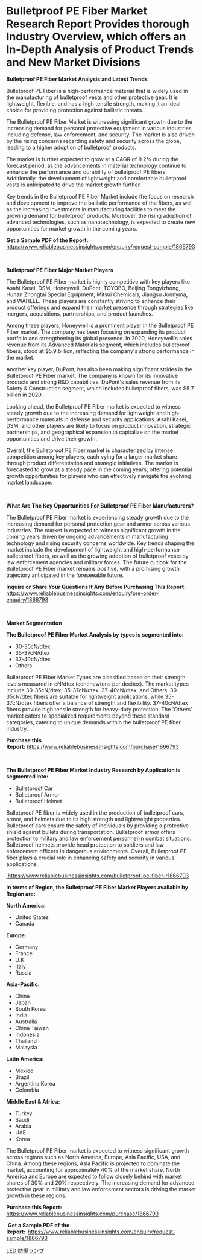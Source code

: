 <p><h1>Bulletproof PE Fiber Market Research Report Provides thorough Industry Overview, which offers an In-Depth Analysis of Product Trends and New Market Divisions</h1></p><p><strong>Bulletproof PE Fiber Market Analysis and Latest Trends</strong></p>
<p><p>Bulletproof PE Fiber is a high-performance material that is widely used in the manufacturing of bulletproof vests and other protective gear. It is lightweight, flexible, and has a high tensile strength, making it an ideal choice for providing protection against ballistic threats.</p><p>The Bulletproof PE Fiber Market is witnessing significant growth due to the increasing demand for personal protective equipment in various industries, including defense, law enforcement, and security. The market is also driven by the rising concerns regarding safety and security across the globe, leading to a higher adoption of bulletproof products.</p><p>The market is further expected to grow at a CAGR of 9.2% during the forecast period, as the advancements in material technology continue to enhance the performance and durability of bulletproof PE fibers. Additionally, the development of lightweight and comfortable bulletproof vests is anticipated to drive the market growth further.</p><p>Key trends in the Bulletproof PE Fiber Market include the focus on research and development to improve the ballistic performance of the fibers, as well as the increasing investments in manufacturing facilities to meet the growing demand for bulletproof products. Moreover, the rising adoption of advanced technologies, such as nanotechnology, is expected to create new opportunities for market growth in the coming years.</p></p>
<p><strong>Get a Sample PDF of the Report:&nbsp;</strong> <a href="https://www.reliablebusinessinsights.com/enquiry/request-sample/1866793">https://www.reliablebusinessinsights.com/enquiry/request-sample/1866793</a></p>
<p>&nbsp;</p>
<p><strong>Bulletproof PE Fiber Major Market Players</strong></p>
<p><p>The Bulletproof PE Fiber market is highly competitive with key players like Asahi Kasei, DSM, Honeywell, DuPont, TOYOBO, Beijing Tongyizhong, Hunan Zhongtai Special Equipment, Mitsui Chemicals, Jiangsu Jonnyma, and WAHLEE. These players are constantly striving to enhance their product offerings and expand their market presence through strategies like mergers, acquisitions, partnerships, and product launches.</p><p>Among these players, Honeywell is a prominent player in the Bulletproof PE Fiber market. The company has been focusing on expanding its product portfolio and strengthening its global presence. In 2020, Honeywell's sales revenue from its Advanced Materials segment, which includes bulletproof fibers, stood at $5.9 billion, reflecting the company's strong performance in the market.</p><p>Another key player, DuPont, has also been making significant strides in the Bulletproof PE Fiber market. The company is known for its innovative products and strong R&D capabilities. DuPont's sales revenue from its Safety & Construction segment, which includes bulletproof fibers, was $5.7 billion in 2020.</p><p>Looking ahead, the Bulletproof PE Fiber market is expected to witness steady growth due to the increasing demand for lightweight and high-performance materials in defense and security applications. Asahi Kasei, DSM, and other players are likely to focus on product innovation, strategic partnerships, and geographical expansion to capitalize on the market opportunities and drive their growth.</p><p>Overall, the Bulletproof PE Fiber market is characterized by intense competition among key players, each vying for a larger market share through product differentiation and strategic initiatives. The market is forecasted to grow at a steady pace in the coming years, offering potential growth opportunities for players who can effectively navigate the evolving market landscape.</p></p>
<p>&nbsp;</p>
<p><strong>What Are The Key Opportunities For Bulletproof PE Fiber Manufacturers?</strong></p>
<p><p>The Bulletproof PE Fiber market is experiencing steady growth due to the increasing demand for personal protection gear and armor across various industries. The market is expected to witness significant growth in the coming years driven by ongoing advancements in manufacturing technology and rising security concerns worldwide. Key trends shaping the market include the development of lightweight and high-performance bulletproof fibers, as well as the growing adoption of bulletproof vests by law enforcement agencies and military forces. The future outlook for the Bulletproof PE Fiber market remains positive, with a promising growth trajectory anticipated in the foreseeable future.</p></p>
<p><strong>Inquire or Share Your Questions If Any Before Purchasing This Report:</strong> <a href="https://www.reliablebusinessinsights.com/enquiry/pre-order-enquiry/1866793">https://www.reliablebusinessinsights.com/enquiry/pre-order-enquiry/1866793</a></p>
<p>&nbsp;</p>
<p><strong>Market Segmentation</strong></p>
<p><strong>The Bulletproof PE Fiber Market Analysis by types is segmented into:</strong></p>
<p><ul><li>30-35cN/dtex</li><li>35-37cN/dtex</li><li>37-40cN/dtex</li><li>Others</li></ul></p>
<p><p>Bulletproof PE Fiber Market Types are classified based on their strength levels measured in cN/dtex (centinewtons per decitex). The market types include 30-35cN/dtex, 35-37cN/dtex, 37-40cN/dtex, and Others. 30-35cN/dtex fibers are suitable for lightweight applications, while 35-37cN/dtex fibers offer a balance of strength and flexibility. 37-40cN/dtex fibers provide high tensile strength for heavy-duty protection. The 'Others' market caters to specialized requirements beyond these standard categories, catering to unique demands within the bulletproof PE fiber industry.</p></p>
<p><strong>Purchase this Report:&nbsp;</strong><a href="https://www.reliablebusinessinsights.com/purchase/1866793">https://www.reliablebusinessinsights.com/purchase/1866793</a></p>
<p>&nbsp;</p>
<p><strong>The Bulletproof PE Fiber Market Industry Research by Application is segmented into:</strong></p>
<p><ul><li>Bulletproof Car</li><li>Bulletproof Armor</li><li>Bulletproof Helmet</li></ul></p>
<p><p>Bulletproof PE fiber is widely used in the production of bulletproof cars, armor, and helmets due to its high strength and lightweight properties. Bulletproof cars ensure the safety of individuals by providing a protective shield against bullets during transportation. Bulletproof armor offers protection to military and law enforcement personnel in combat situations. Bulletproof helmets provide head protection to soldiers and law enforcement officers in dangerous environments. Overall, Bulletproof PE fiber plays a crucial role in enhancing safety and security in various applications.</p></p>
<p><a href="https://www.reliablebusinessinsights.com/bulletproof-pe-fiber-r1866793">&nbsp;https://www.reliablebusinessinsights.com/bulletproof-pe-fiber-r1866793</a></p>
<p><strong>In terms of Region, the Bulletproof PE Fiber Market Players available by Region are:</strong></p>
<p>
    <p> <strong> North America: </strong>
        <ul>
            <li>United States</li>
            <li>Canada</li>
        </ul>
        </p> 
    <p> <strong> Europe: </strong>
        <ul>
            <li>Germany</li>
            <li>France</li>
            <li>U.K.</li>
            <li>Italy</li>
            <li>Russia</li>
        </ul>
        </p> 
    <p> <strong> Asia-Pacific: </strong>
        <ul>
            <li>China</li>
            <li>Japan</li>
            <li>South Korea</li>
            <li>India</li>
            <li>Australia</li>
            <li>China Taiwan</li>
            <li>Indonesia</li>
            <li>Thailand</li>
            <li>Malaysia</li>
        </ul>
        </p> 
    <p> <strong> Latin America: </strong>
        <ul>
            <li>Mexico</li>
            <li>Brazil</li>
            <li>Argentina Korea</li>
            <li>Colombia</li>
        </ul>
        </p> 
    <p> <strong> Middle East & Africa: </strong>
        <ul>
            <li>Turkey</li>
            <li>Saudi</li>
            <li>Arabia</li>
            <li>UAE</li>
            <li>Korea</li>
        </ul>
    </p>
    </p>
<p><p>The Bulletproof PE Fiber market is expected to witness significant growth across regions such as North America, Europe, Asia Pacific, USA, and China. Among these regions, Asia Pacific is projected to dominate the market, accounting for approximately 40% of the market share. North America and Europe are expected to follow closely behind with market shares of 30% and 20% respectively. The increasing demand for advanced protective gear in military and law enforcement sectors is driving the market growth in these regions.</p></p>
<p><strong>Purchase this Report: </strong><a href="https://www.reliablebusinessinsights.com/purchase/1866793">https://www.reliablebusinessinsights.com/purchase/1866793</a></p>
<p>&nbsp;<strong>Get a Sample PDF of the Report:&nbsp;&nbsp;</strong><a href="https://www.reliablebusinessinsights.com/enquiry/request-sample/1866793">https://www.reliablebusinessinsights.com/enquiry/request-sample/1866793</a></p>
<p><strong></strong></p>
<p><p><a href="https://github.com/oqxogxyvqe90775/Market-Research-Report-List-2/blob/main/9020281138594.md">LED 防爆ランプ</a></p></p>